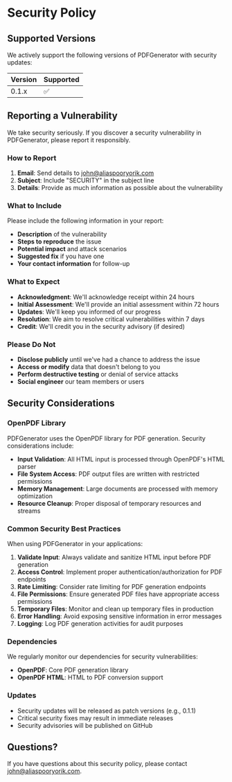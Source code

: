 # Security Policy

## Supported Versions

We actively support the following versions of PDFGenerator with security updates:

| Version | Supported          |
| ------- | ------------------ |
| 0.1.x   | :white_check_mark: |

## Reporting a Vulnerability

We take security seriously. If you discover a security vulnerability in PDFGenerator, please report it responsibly.

### How to Report

1. **Email**: Send details to john@aliaspooryorik.com
2. **Subject**: Include "SECURITY" in the subject line
3. **Details**: Provide as much information as possible about the vulnerability

### What to Include

Please include the following information in your report:

- **Description** of the vulnerability
- **Steps to reproduce** the issue
- **Potential impact** and attack scenarios
- **Suggested fix** if you have one
- **Your contact information** for follow-up

### What to Expect

- **Acknowledgment**: We'll acknowledge receipt within 24 hours
- **Initial Assessment**: We'll provide an initial assessment within 72 hours
- **Updates**: We'll keep you informed of our progress
- **Resolution**: We aim to resolve critical vulnerabilities within 7 days
- **Credit**: We'll credit you in the security advisory (if desired)

### Please Do Not

- **Disclose publicly** until we've had a chance to address the issue
- **Access or modify** data that doesn't belong to you
- **Perform destructive testing** or denial of service attacks
- **Social engineer** our team members or users

## Security Considerations

### OpenPDF Library

PDFGenerator uses the OpenPDF library for PDF generation. Security considerations include:

- **Input Validation**: All HTML input is processed through OpenPDF's HTML parser
- **File System Access**: PDF output files are written with restricted permissions
- **Memory Management**: Large documents are processed with memory optimization
- **Resource Cleanup**: Proper disposal of temporary resources and streams

### Common Security Best Practices

When using PDFGenerator in your applications:

1. **Validate Input**: Always validate and sanitize HTML input before PDF generation
2. **Access Control**: Implement proper authentication/authorization for PDF endpoints
3. **Rate Limiting**: Consider rate limiting for PDF generation endpoints
4. **File Permissions**: Ensure generated PDF files have appropriate access permissions
5. **Temporary Files**: Monitor and clean up temporary files in production
6. **Error Handling**: Avoid exposing sensitive information in error messages
7. **Logging**: Log PDF generation activities for audit purposes

### Dependencies

We regularly monitor our dependencies for security vulnerabilities:

- **OpenPDF**: Core PDF generation library
- **OpenPDF HTML**: HTML to PDF conversion support

### Updates

- Security updates will be released as patch versions (e.g., 0.1.1)
- Critical security fixes may result in immediate releases
- Security advisories will be published on GitHub

## Questions?

If you have questions about this security policy, please contact john@aliaspooryorik.com.
